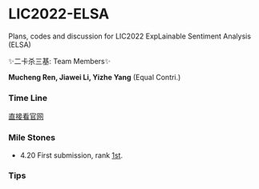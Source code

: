 # LIC2022-ELSA
Plans, codes and discussion for LIC2022 ExpLainable  Sentiment Analysis (ELSA)

✨二卡杀三基: Team Members✨

**Mucheng Ren, Jiawei Li, Yizhe Yang**
 (Equal Contri.)
 
 
### Time Line 
[直接看官网](https://aistudio.baidu.com/aistudio/competition/detail/159/0/introduction)

### Mile Stones
- 4.20 First submission, rank [1st](https://aistudio.baidu.com/aistudio/competition/detail/159/0/leaderboard). 



### Tips
